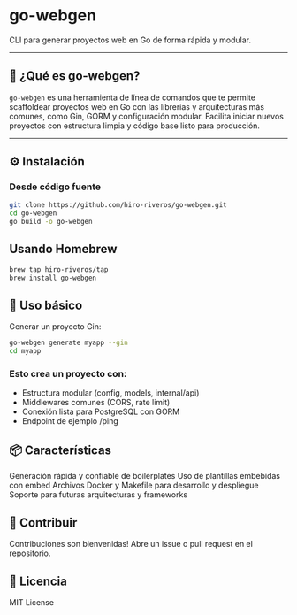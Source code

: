 # go-webgen

CLI para generar proyectos web en Go de forma rápida y modular.

---

## 🚀 ¿Qué es go-webgen?

`go-webgen` es una herramienta de línea de comandos que te permite scaffoldear proyectos web en Go con las librerías y arquitecturas más comunes, como Gin, GORM y configuración modular. Facilita iniciar nuevos proyectos con estructura limpia y código base listo para producción.

---

## ⚙️ Instalación

### Desde código fuente

```bash
git clone https://github.com/hiro-riveros/go-webgen.git
cd go-webgen
go build -o go-webgen
```

## Usando Homebrew

```bash
brew tap hiro-riveros/tap
brew install go-webgen
```

## 🧪 Uso básico
Generar un proyecto Gin:
```bash
go-webgen generate myapp --gin
cd myapp
```

### Esto crea un proyecto con:
- Estructura modular (config, models, internal/api)
- Middlewares comunes (CORS, rate limit)
- Conexión lista para PostgreSQL con GORM
- Endpoint de ejemplo /ping


## 📦 Características
Generación rápida y confiable de boilerplates
Uso de plantillas embebidas con embed
Archivos Docker y Makefile para desarrollo y despliegue
Soporte para futuras arquitecturas y frameworks

## 🤝 Contribuir
Contribuciones son bienvenidas!
Abre un issue o pull request en el repositorio.

## 📄 Licencia
MIT License
